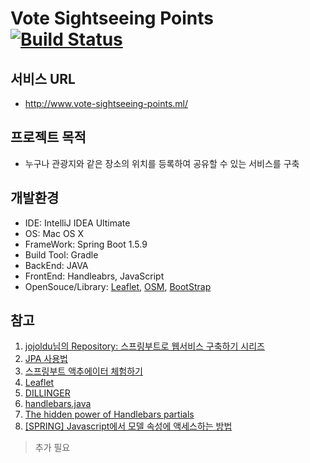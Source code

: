 # Vote Sightseeing Points [![Build Status](https://travis-ci.org/chungkang/vote-sightseeing-points.svg?branch=master)](https://travis-ci.org/chungkang/vote-sightseeing-points)

## 서비스 URL
 - http://www.vote-sightseeing-points.ml/

## 프로젝트 목적
 - 누구나 관광지와 같은 장소의 위치를 등록하여 공유할 수 있는 서비스를 구축

## 개발환경
 - IDE: IntelliJ IDEA Ultimate
 - OS: Mac OS X
 - FrameWork: Spring Boot 1.5.9
 - Build Tool: Gradle
 - BackEnd: JAVA
 - FrontEnd: Handleabrs, JavaScript
 - OpenSouce/Library: [Leaflet](https://leafletjs.com/), [OSM](https://www.openstreetmap.org/#map=18/37.58806/127.00717&layers=G), [BootStrap](https://getbootstrap.com/)

## 참고
1. [jojoldu님의 Repository: 스프링부트로 웹서비스 구축하기 시리즈](https://github.com/jojoldu/springboot-webservice)
2. [JPA 사용법](https://jobc.tistory.com/120)
3. [스프링부트 액추에이터 체험하기](http://forward.nhnent.com/hands-on-labs/java.spring-boot-actuator/index.html)
4. [Leaflet](https://leafletjs.com/)
5. [DILLINGER](https://dillinger.io/)
6. [handlebars.java](https://github.com/jknack/handlebars.java)
7. [The hidden power of Handlebars partials](https://cloudfour.com/thinks/the-hidden-power-of-handlebars-partials/)
8. [[SPRING] Javascript에서 모델 속성에 액세스하는 방법](https://cnpnote.tistory.com/entry/SPRING-Javascript%EC%97%90%EC%84%9C-%EB%AA%A8%EB%8D%B8-%EC%86%8D%EC%84%B1%EC%97%90-%EC%95%A1%EC%84%B8%EC%8A%A4%ED%95%98%EB%8A%94-%EB%B0%A9%EB%B2%95)

> 추가 필요

```sh
  
```
